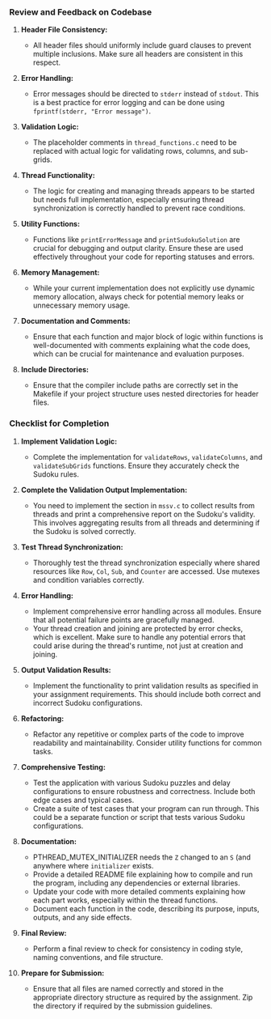 ### Review and Feedback on Codebase
1. **Header File Consistency:**
    - All header files should uniformly include guard clauses to prevent multiple inclusions. Make sure all headers are consistent in this respect.

2. **Error Handling:**
    - Error messages should be directed to `stderr` instead of `stdout`. This is a best practice for error logging and can be done using `fprintf(stderr, "Error message")`.

3. **Validation Logic:**
    - The placeholder comments in `thread_functions.c` need to be replaced with actual logic for validating rows, columns, and sub-grids.

4. **Thread Functionality:**
    - The logic for creating and managing threads appears to be started but needs full implementation, especially ensuring thread synchronization is correctly handled to prevent race conditions.

5. **Utility Functions:**
    - Functions like `printErrorMessage` and `printSudokuSolution` are crucial for debugging and output clarity. Ensure these are used effectively throughout your code for reporting statuses and errors.

6. **Memory Management:**
    - While your current implementation does not explicitly use dynamic memory allocation, always check for potential memory leaks or unnecessary memory usage.

7. **Documentation and Comments:**
    - Ensure that each function and major block of logic within functions is well-documented with comments explaining what the code does, which can be crucial for maintenance and evaluation purposes.

8. **Include Directories:**
    - Ensure that the compiler include paths are correctly set in the Makefile if your project structure uses nested directories for header files.

### Checklist for Completion
1. **Implement Validation Logic:**
    - Complete the implementation for `validateRows`, `validateColumns`, and `validateSubGrids` functions. Ensure they accurately check the Sudoku rules.

2. **Complete the Validation Output Implementation:**
   - You need to implement the section in `mssv.c` to collect results from threads and print a comprehensive report on the Sudoku's validity. This involves aggregating results from all threads and determining if the Sudoku is solved correctly.

3. **Test Thread Synchronization:**
    - Thoroughly test the thread synchronization especially where shared resources like `Row`, `Col`, `Sub`, and `Counter` are accessed. Use mutexes and condition variables correctly.

4. **Error Handling:**
    - Implement comprehensive error handling across all modules. Ensure that all potential failure points are gracefully managed.
    -  Your thread creation and joining are protected by error checks, which is excellent. Make sure to handle any potential errors that could arise during the thread's runtime, not just at creation and joining.

5. **Output Validation Results:**
    - Implement the functionality to print validation results as specified in your assignment requirements. This should include both correct and incorrect Sudoku configurations.

6. **Refactoring:**
    - Refactor any repetitive or complex parts of the code to improve readability and maintainability. Consider utility functions for common tasks.

7. **Comprehensive Testing:**
    - Test the application with various Sudoku puzzles and delay configurations to ensure robustness and correctness. Include both edge cases and typical cases.
    - Create a suite of test cases that your program can run through. This could be a separate function or script that tests various Sudoku configurations.

8. **Documentation:**
    - PTHREAD_MUTEX_INITIALIZER needs the `Z` changed to an `S` (and anywhere where `initializer` exists.
    - Provide a detailed README file explaining how to compile and run the program, including any dependencies or external libraries.
    - Update your code with more detailed comments explaining how each part works, especially within the thread functions.
    - Document each function in the code, describing its purpose, inputs, outputs, and any side effects.

9. **Final Review:**
    - Perform a final review to check for consistency in coding style, naming conventions, and file structure.

10. **Prepare for Submission:**
     - Ensure that all files are named correctly and stored in the appropriate directory structure as required by the assignment. Zip the directory if required by the submission guidelines.